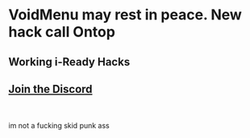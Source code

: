 # VoidMenu may rest in peace. New hack call Ontop
## Working i-Ready Hacks
<h2><a href="https://discord.gg/zPBkB9cUUZ">Join the Discord</a></h2>
<br><br>
im not a fucking skid punk ass
